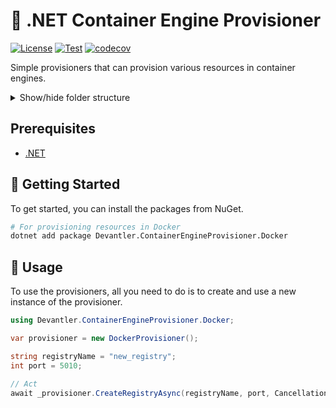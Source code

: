 # 🐳 .NET Container Engine Provisioner

[![License](https://img.shields.io/badge/License-Apache_2.0-blue.svg)](https://opensource.org/licenses/Apache-2.0)
[![Test](https://github.com/devantler-tech/dotnet-container-engine-provisioner/actions/workflows/test.yaml/badge.svg)](https://github.com/devantler-tech/dotnet-container-engine-provisioner/actions/workflows/test.yaml)
[![codecov](https://codecov.io/gh/devantler-tech/dotnet-container-engine-provisioner/graph/badge.svg?token=RhQPb4fE7z)](https://codecov.io/gh/devantler-tech/dotnet-container-engine-provisioner)

Simple provisioners that can provision various resources in container engines.

<details>
  <summary>Show/hide folder structure</summary>

<!-- readme-tree start -->
```
.
├── .github
│   └── workflows
├── src
│   ├── Devantler.ContainerEngineProvisioner.Core
│   ├── Devantler.ContainerEngineProvisioner.Docker
│   └── Devantler.ContainerEngineProvisioner.Podman
└── tests
    ├── Devantler.ContainerEngineProvisioner.Docker.Tests
    │   └── DockerProvisionerTests
    └── Devantler.ContainerEngineProvisioner.Podman.Tests
        └── PodmanProvisionerTests

12 directories
```
<!-- readme-tree end -->

</details>

## Prerequisites

- [.NET](https://dotnet.microsoft.com/en-us/)

## 🚀 Getting Started

To get started, you can install the packages from NuGet.

```bash
# For provisioning resources in Docker
dotnet add package Devantler.ContainerEngineProvisioner.Docker
```

## 📝 Usage

To use the provisioners, all you need to do is to create and use a new instance of the provisioner.

```csharp
using Devantler.ContainerEngineProvisioner.Docker;

var provisioner = new DockerProvisioner();

string registryName = "new_registry";
int port = 5010;

// Act
await _provisioner.CreateRegistryAsync(registryName, port, CancellationToken.None);
```
